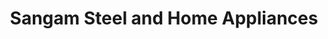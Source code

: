 ---
title: "Sangam Steel and Home Appliances"
url: /pune/sangam-steel-and-home-appliances/
shop: Allgemein
---